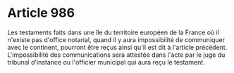 # Article 986

Les testaments faits dans une île du territoire européen de la France où il n'existe pas d'office notarial, quand il y aura impossibilité de communiquer avec le continent, pourront être reçus ainsi qu'il est dit à l'article précédent. L'impossibilité des communications sera attestée dans l'acte par le juge du tribunal d'instance ou l'officier municipal qui aura reçu le testament.